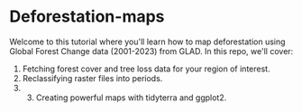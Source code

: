# Deforestation-maps
Welcome to this tutorial where you'll learn how to map deforestation using Global Forest Change data (2001-2023) from GLAD. In this repo, we'll cover:  
   1. Fetching forest cover and tree loss data for your region of interest.
   2. Reclassifying raster files into periods.
   3. 3. Creating powerful maps with tidyterra and ggplot2.
